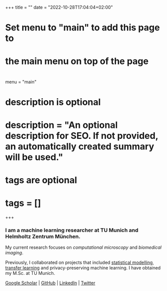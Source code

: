+++
title = ""
date = "2022-10-28T17:04:04+02:00"

#
# Set menu to "main" to add this page to
# the main menu on top of the page
#
menu = "main"

#
# description is optional
#
# description = "An optional description for SEO. If not provided, an automatically created summary will be used."

#
# tags are optional
#
# tags = []
+++

<!-- ### I am a PhD student at TU Munich and Helmholtz Zentrum München.  -->

### I am a machine learning researcher at TU Munich and Helmholtz Zentrum München. 

My current research focuses on *computational microscopy* and *biomedical imaging*.

Previously, I collaborated on projects that included [statistical modelling](https://inspirehep.net/files/7bacef0004ceec8cbec2e61a4ecaa00f), [transfer learning](http://proceedings.mlr.press/v140/chobola21a/chobola21a.pdf) and privacy-preserving machine learning. I have obtained my M.Sc. at TU Munich.

[Google Scholar](https://scholar.google.com/citations?user=KoL2wdQAAAAJ) | [GitHub](https://www.github.com/ctom2/) | [LinkedIn](https://www.linkedin.com/in/tchobola/) | [Twitter](https://www.twitter.com/ifelsetom/)
